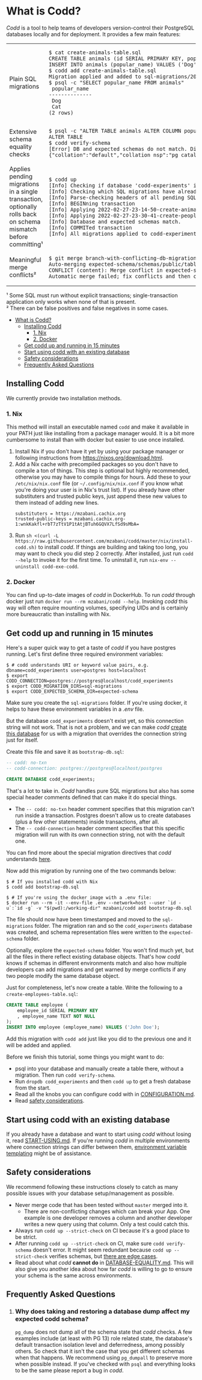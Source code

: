 # What is Codd?

_Codd_ is a tool to help teams of developers version-control their PostgreSQL databases locally and for deployment. It provides a few main features:

<table>
<tr>
   <td>Plain SQL migrations</td>
   <td>

````shell
$ cat create-animals-table.sql
CREATE TABLE animals (id SERIAL PRIMARY KEY, popular_name TEXT NOT NULL);
INSERT INTO animals (popular_name) VALUES ('Dog'), ('Cat');
$ codd add create-animals-table.sql
Migration applied and added to sql-migrations/2022-02-27-23-14-50-create-animals-table.sql
$ psql -c "SELECT popular_name FROM animals"
 popular_name
--------------
 Dog
 Cat
(2 rows)
````

</td>
</tr>

<tr>
<td>Extensive schema equality checks</td>
<td>

````shell
$ psql -c "ALTER TABLE animals ALTER COLUMN popular_name TYPE VARCHAR(30)"
ALTER TABLE
$ codd verify-schema
[Error] DB and expected schemas do not match. Differing objects and their current DB schemas are: {"schemas/public/tables/animals/cols/popular_name":["different-schemas",{"collation":"default","collation_nsp":"pg_catalog","default":null,"generated":"","hasdefault":false,"identity":"","inhcount":0,"local":true,"notnull":true,"order":2,"privileges":null,"type":"varchar"}]}
````

</td>
</tr>

<tr>
<td>Applies pending migrations in a single transaction, optionally rolls back on schema mismatch before committing¹</td>
<td>

````shell
$ codd up
[Info] Checking if database 'codd-experiments' is accessible with the configured connection string... (waiting up to 5sec)
[Info] Checking which SQL migrations have already been applied...
[Info] Parse-checking headers of all pending SQL Migrations...
[Info] BEGINning transaction
[Info] Applying 2022-02-27-23-14-50-create-animals-table.sql
[Info] Applying 2022-02-27-23-30-41-create-people-table.sql
[Info] Database and expected schemas match.
[Info] COMMITed transaction
[Info] All migrations applied to codd-experiments successfully
````

</td>
</tr>

<tr>
<td>Meaningful merge conflicts²</td>
<td>

````shell
$ git merge branch-with-conflicting-db-migration
Auto-merging expected-schema/schemas/public/tables/animals/cols/popular_name
CONFLICT (content): Merge conflict in expected-schema/schemas/public/tables/animals/cols/popular_name
Automatic merge failed; fix conflicts and then commit the result.
````

</td>
</tr>

</table>

¹ Some SQL must run without explicit transactions; single-transaction application only works when none of that is present.  
² There can be false positives and false negatives in some cases.  

<!-- vscode-markdown-toc -->
- [What is Codd?](#what-is-codd)
  - [Installing Codd](#installing-codd)
    - [1. Nix](#1-nix)
    - [2. Docker](#2-docker)
  - [Get codd up and running in 15 minutes](#get-codd-up-and-running-in-15-minutes)
  - [Start using codd with an existing database](#start-using-codd-with-an-existing-database)
  - [Safety considerations](#safety-considerations)
  - [Frequently Asked Questions](#frequently-asked-questions)

<!-- vscode-markdown-toc-config
	numbering=false
	autoSave=true
	/vscode-markdown-toc-config -->
<!-- /vscode-markdown-toc -->

## Installing Codd

We currently provide two installation methods.

### 1. Nix

This method will install an executable named `codd` and make it available in your PATH just like installing from a package manager would. It is a bit more cumbersome to install than with docker but easier to use once installed.

1. Install Nix if you don't have it yet by using your package manager or following instructions from https://nixos.org/download.html.
2. Add a Nix cache with precompiled packages so you don't have to compile a ton of things. This step is optional but highly recommended, otherwise you may have to compile things for hours. Add these to your `/etc/nix/nix.conf` file (or `~/.config/nix/nix.conf` if you know what you're doing your user is in Nix's trust list). If you already have other substituters and trusted public keys, just append these new values to them instead of adding new lines.
   ```
   substituters = https://mzabani.cachix.org
   trusted-public-keys = mzabani.cachix.org-1:wnkKakfl+rbT7zTtV1P1tAtjBTuh6GQVX7LfSd9sMbA=
   ```
3. Run `sh <(curl -L https://raw.githubusercontent.com/mzabani/codd/master/nix/install-codd.sh)` to install _codd_. If things are building and taking too long, you may want to check you did step 2 correctly. After installed, just run `codd --help` to invoke it for the first time. To uninstall it, run `nix-env --uninstall codd-exe-codd`.

### 2. Docker

You can find up-to-date images of _codd_ in DockerHub. To run _codd_ through docker just run `docker run --rm mzabani/codd --help`.
Invoking _codd_ this way will often require mounting volumes, specifying UIDs and is certainly more bureaucratic than installing with Nix.

## Get codd up and running in 15 minutes

Here's a super quick way to get a taste of _codd_ if you have postgres running. Let's first define three required environment variables:

````shell
$ # codd understands URI or keyword value pairs, e.g. dbname=codd_experiments user=postgres host=localhost
$ export CODD_CONNECTION=postgres://postgres@localhost/codd_experiments
$ export CODD_MIGRATION_DIRS=sql-migrations
$ export CODD_EXPECTED_SCHEMA_DIR=expected-schema
````

Make sure you create the `sql-migrations` folder. If you're using docker, it helps to have these environment variables in a _.env_ file.

But the database `codd_experiments` doesn't exist yet, so this connection string will not work. That is not a problem, and we can make _codd_ [create this database](docs/BOOTSTRAPPING.md) for us with a migration that overrides the connection string just for itself.

Create this file and save it as `bootstrap-db.sql`:

````sql
-- codd: no-txn
-- codd-connection: postgres://postgres@localhost/postgres

CREATE DATABASE codd_experiments;
````

That's a lot to take in. _Codd_ handles pure SQL migrations but also has some special header comments defined that can make it do special things.

- The `-- codd: no-txn` header comment specifies that this migration can't run inside a transaction. Postgres doesn't allow us to create databases (plus a few other statements) inside transactions, after all.
- The `-- codd-connection` header comment specifies that this specific migration will run with its own connection string, not with the default one.

You can find more about the special migration directives that _codd_ understands [here](docs/SQL-MIGRATIONS.md#configurability).

Now add this migration by running one of the two commands below:

````shell
$ # If you installed codd with Nix
$ codd add bootstrap-db.sql

$ # If you're using the docker image with a .env file:
$ docker run --rm -it --env-file .env --network=host --user `id -u`:`id -g` -v "$(pwd):/working-dir" mzabani/codd add bootstrap-db.sql
````

The file should now have been timestamped and moved to the `sql-migrations` folder. The migration ran and so the `codd_experiments` database was created, and schema representation files were written to the `expected-schema` folder.

Optionally, explore the `expected-schema` folder. You won't find much yet, but all the files in there reflect existing database objects. That's how _codd_ knows if schemas in different environments match and also how multiple developers can add migrations and get warned by merge conflicts if any two people modify the same database object.

Just for completeness, let's now create a table. Write the following to a `create-employees-table.sql`:

````sql
CREATE TABLE employee (
    employee_id SERIAL PRIMARY KEY
    , employee_name TEXT NOT NULL
);
INSERT INTO employee (employee_name) VALUES ('John Doe');
````

Add this migration with `codd add` just like you did to the previous one and it will be added and applied.

Before we finish this tutorial, some things you might want to do:
- psql into your database and manually create a table there, without a migration. Then run `codd verify-schema`.
- Run `dropdb codd_experiments` and then `codd up` to get a fresh database from the start.
- Read all the knobs you can configure codd with in [CONFIGURATION.md](docs/CONFIGURATION.md).
- Read [safety considerations](#safety-considerations).

## Start using codd with an existing database

If you already have a database and want to start using _codd_ without losing it, read [START-USING.md](docs/START-USING.md).
If you're running _codd_ in multiple environments where connection strings can differ between them, [environment variable templating](docs/SQL-MIGRATIONS.md#templating-environment-variables-into-migrations) might be of assistance.

## Safety considerations

We recommend following these instructions closely to catch as many possible issues with your database setup/management as possible.

- Never merge code that has been tested without `master` merged into it.
  - There are non-conflicting changes which can break your App. One example is one developer removes a column and another developer writes a new query using that column. Only a test could catch this.  
- Always run `codd up --strict-check` on CI because it's a good place to be strict.
- After running `codd up --strict-check` on CI, make sure `codd verify-schema` doesn't error. It might seem redundant because `codd up --strict-check` verifies schemas, but [there are edge cases](docs/DATABASE-EQUALITY.md#Delayedeffectinpg_catalog).
- Read about what _codd_ **cannot do** in [DATABASE-EQUALITY.md](docs/DATABASE-EQUALITY.md#Delayedeffectinpg_catalog). This will also give you another idea about how far _codd_ is willing to go to ensure your schema is the same across environments.  

## Frequently Asked Questions

1. ### Why does taking and restoring a database dump affect my expected codd schema?
   `pg_dump` does not dump all of the schema state that _codd_ checks. A few examples include (at least with PG 13) role related state, the database's default transaction isolation level and deferredness, among possibly others. So check that it isn't the case that you get different schemas when that happens. We recommend using `pg_dumpall` to preserve more when possible instead. If you've checked with `psql` and everything looks to be the same please report a bug in _codd_.

